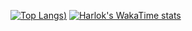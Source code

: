 [![Top Langs](https://github-readme-stats.vercel.app/api/top-langs/?username=cheonglol&show_icons=true&theme=cobalt2#gh-dark-mode-only))](https://github.com/cheonglol)
[![Harlok's WakaTime stats](https://github-readme-stats.vercel.app/api/wakatime?&show_icons=true&theme=cobalt2#gh-dark-mode-only)](https://github.com/cheonglol)
